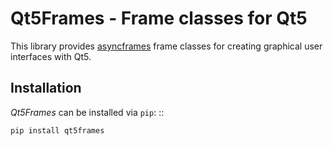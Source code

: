 # Qt5Frames - Frame classes for Qt5

This library provides [asyncframes](https://github.com/rcsepp/asyncframes) frame classes for creating graphical user interfaces with Qt5.

## Installation

*Qt5Frames* can be installed via `pip`: ::

    pip install qt5frames

